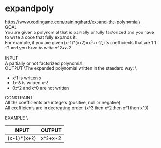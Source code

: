 # expandpoly
https://www.codingame.com/training/hard/expand-the-polynomial\ \
GOAL \
You are given a polynomial that is partially or fully factorized and you have to write a code that fully expands it.\
For example, if you are given (x-1)*(x+2)=x²+x-2, its coefficients that are 1 1 -2 and you have to write x^2+x-2.\
\
INPUT \
A partially or not factorized polynomial. \
OUTPUT
\The expanded polynomial written in the standard way: \
* x^1 is written x
* 1x^3 is written x^3
* 0x^2 and x^0 are not written

CONSTRAINT \
All the coefficients are integers (positive, null or negative). \
All coefficients are in decreasing order: (x^3 then x^2 then x^1 then x^0) \
\
EXAMPLE \

INPUT | OUTPUT
--- | --- 
(x-1)*(x+2) | x^2+x-2
